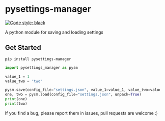 # pysettings-manager

[![Code style: black](https://img.shields.io/badge/code%20style-black-000000.svg)](https://github.com/psf/black)

A python module for saving and loading settings

## Get Started

```console
pip install pysettings-manager
```

```python
import pysettings_manager as pysm

value_1 = 1
value_two = "two"

pysm.save(config_file="settings.json", value_1=value_1, value_two=value_two)
one, two = pysm.load(config_file="settings.json", unpack=True)
print(one)
print(two)
```

If you find a bug, please report them in issues, pull requests are welcome :)
